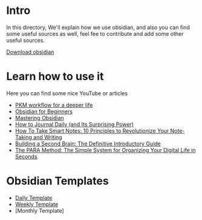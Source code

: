 # Intro
In this directory,  We'll explain how we use obsidian, and also you can find some useful sources as well, feel fee to contribute and add some other useful sources.

[Download obsidian](https://obsidian.md)

# Learn how to use it
Here you can find some nice YouTube or articles
- [PKM workflow for a deeper life](https://www.ssp.sh/blog/pkm-workflow-for-a-deeper-life/)
- [Obsidian for Beginners](https://www.youtube.com/playlist?list=PL3NaIVgSlAVLHty1-NuvPa9V0b0UwbzBd)
- [Mastering Obsidian](https://www.youtube.com/playlist?list=PL7oLu8NfQd84_gsyqBVSVgUmCCgcvSZMx)
- [How to Journal Daily (and Its Surprising Power)](https://thomasgriffin.com/how-to-journal-daily/)
- [How To Take Smart Notes: 10 Principles to Revolutionize Your Note-Taking and Writing](https://fortelabs.com/blog/how-to-take-smart-notes/)
- [Building a Second Brain: The Definitive Introductory Guide](https://fortelabs.com/blog/basboverview/)
- [The PARA Method: The Simple System for Organizing Your Digital Life in Seconds](https://fortelabs.com/blog/para/)

# Obsidian Templates
- [Daily Template](./daily-template.md)
- [Weekly Template](./weekly-template.md)
- [Monthly Template]